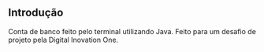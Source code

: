 ## Introdução

Conta de banco feito pelo terminal utilizando Java. Feito para um desafio de projeto pela Digital Inovation One.

